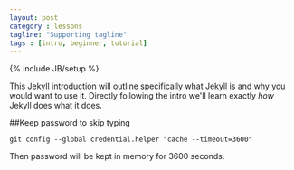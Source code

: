 ```yaml
---
layout: post
category : lessons
tagline: "Supporting tagline"
tags : [intro, beginner, tutorial]
---
```

{% include JB/setup %}

This Jekyll introduction will outline specifically  what Jekyll is and why you would want to use it.
Directly following the intro we'll learn exactly _how_ Jekyll does what it does.

##Keep password to skip typing
```
git config --global credential.helper "cache --timeout=3600"
```
Then password will be kept in memory for 3600 seconds.